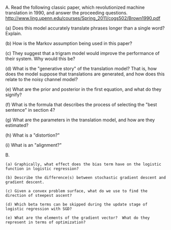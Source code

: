 A. Read the following classic paper, which revolutionized machine translation in 1990, and answer the proceeding questions. http://www.ling.upenn.edu/courses/Spring_2011/cogs502/Brown1990.pdf

(a) Does this model accurately translate phrases longer than a single word? Explain.

(b) How is the Markov assumption being used in this paper?

(c) They suggest that a trigram model would improve the performance of their system. Why would this be?

(d)  What is the "generative story" of the translation model? That is, how does the model suppose that translations are generated, and how does this relate to the noisy channel model?

(e)  What are the prior and posterior in the first equation, and what do they signify?

(f)  What is the formula that describes the process of selecting the "best sentence" in section 4?

(g)  What are the parameters in the translation model, and how are they estimated?

(h)  What is a "distortion?"

(i)  What is an "alignment?"

B.

    (a) Graphically, what effect does the bias term have on the logistic function in logistic regression?

    (b) Describe the difference(s) between stochastic gradient descent and gradient descent.

    (c) Given a convex problem surface, what do we use to find the direction of steepest ascent?

    (d) Which beta terms can be skipped during the update stage of logistic regression with SGD?

    (e) What are the elements of the gradient vector?  What do they represent in terms of optimization?
